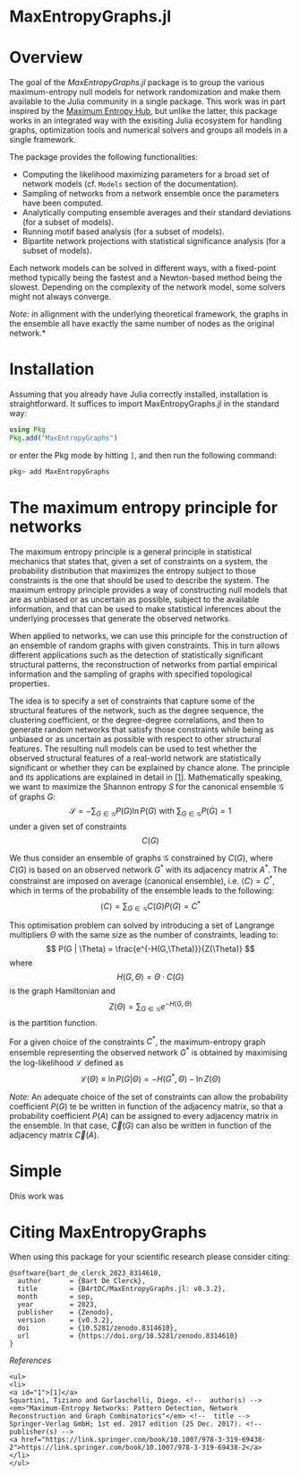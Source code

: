 # MaxEntropyGraphs.jl


# Overview
The goal of the *MaxEntropyGraphs.jl* package is to group the various maximum-entropy null models for network randomization and make them available to the Julia community in a single package. This work was in part inspired by the [Maximum Entropy Hub](https://meh.imtlucca.it), but unlike the latter, this package works in an integrated way with the exisiting Julia ecosystem for handling graphs, optimization tools and numerical solvers and groups all models in a single framework.

The package provides the following functionalities:
* Computing the likelihood maximizing parameters for a broad set of network models (cf. `Models` section of the documentation).
* Sampling of networks from a network ensemble once the parameters have been computed.
* Analytically computing ensemble averages and their standard deviations (for a subset of models).
* Running motif based analysis (for a subset of models).
* Bipartite network projections with statistical significance analysis (for a subset of models).

Each network models can be solved in different ways, with a fixed-point method typically being the fastest and a Newton-based method being the slowest. Depending on the complexity of the network model, some solvers might not always converge.

*Note:* in allignment with the underlying theoretical framework, the graphs in the ensemble all have exactly the same number of nodes as the original network.*

# Installation
Assuming that you already have Julia correctly installed, installation is straightforward. 
It suffices to import MaxEntropyGraphs.jl in the standard way:
```julia
using Pkg
Pkg.add("MaxEntropyGraphs")
```
or enter the Pkg mode by hitting ```]```, and then run the following command:
```Julia
pkg> add MaxEntropyGraphs
```

# The maximum entropy principle for networks
The maximum entropy principle is a general principle in statistical mechanics that states that, given a set of constraints on a system, the probability distribution that maximizes the entropy subject to those constraints is the one that should be used to describe the system. The maximum entropy principle provides a way of constructing null models that are as unbiased or as uncertain as possible, subject to the available information, and that can be used to make statistical inferences about the underlying processes that generate the observed networks.

When applied to networks, we can use this principle for the construction of an ensemble of random graphs with given constraints. This in turn allows different applications such as the detection of statistically significant structural patterns, the reconstruction of networks from partial empirical information and the sampling of graphs with specified topological properties.  

The idea is to specify a set of constraints that capture some of the structural features of the network, such as the degree sequence, the clustering coefficient, or the degree-degree correlations, and then to generate random networks that satisfy those constraints while being as unbiased or as uncertain as possible with respect to other structural features. The resulting null models can be used to test whether the observed structural features of a real-world network are statistically significant or whether they can be explained by chance alone. 
The principle and its applications are explained in detail in [[1]](#1). Mathematically speaking, we want to maximize the Shannon entropy $S$ for the canonical ensemble $\mathcal{G}$ of graphs $G$:
$$
\mathcal{S} = - \sum_{G \in \mathcal{G}} P(G) \ln P(G) \text{ with } \sum_{G \in \mathcal{G}} P(G) = 1
$$
under a given set of constraints 
$$
C(G)
$$

We thus consider an ensemble of graphs $\mathcal{G}$ constrained by $C(G)$, where $C(G)$ is based on an observed network $G^{*}$ with its adjacency matrix $A^{*}$. 
The constrainst are imposed on average (canonical ensemble), i.e. $\langle C \rangle = C^{*}$, which in terms of the probability of the ensemble leads to the following:
$$
\langle C \rangle = \sum_{G \in \mathcal{G}} C(G) P(G) = C^{*}
$$

This optimisation problem can solved by introducing a set of Langrange multipliers $\Theta$ with the same size as the number of constraints, leading to:
$$
P(G | \Theta) = \frac{e^{-H(G,\Theta)}}{Z(\Theta)}
$$
where 
$$
H(G,\Theta) = \Theta    \cdot C(G)
$$
is the graph Hamiltonian and
$$
Z(\Theta) = \sum_{G \in \mathcal{G}} e^{-H(G,\Theta)}
$$
is the partition function. 



For a given choice of the constraints $C^{*}$, the maximum-entropy graph ensemble representing the observed network $G^{*}$ is obtained by 
maximising the log-likelihood $\mathcal{L}$ defined as
$$
\mathcal{L}(\Theta) \equiv \ln P(G | \Theta) = -H(G^{*},\Theta) - \ln Z(\Theta)
$$



*Note:* An adequate choice of the set of constraints can allow the probability coefficient $P(G)$ te be written in function of the adjacency matrix, so that a probability coefficient $P(A)$ can be assigned to every adjacency matrix in the ensemble. In that case, $\vec{C}(G)$ can also be written in function of the adjacency matrix $\vec{C}(A)$. 

# Simple 
Dhis work was 

# Citing MaxEntropyGraphs
When using this package for your scientific research please consider citing:
```
@software{bart_de_clerck_2023_8314610,
  author       = {Bart De Clerck},
  title        = {B4rtDC/MaxEntropyGraphs.jl: v0.3.2},
  month        = sep,
  year         = 2023,
  publisher    = {Zenodo},
  version      = {v0.3.2},
  doi          = {10.5281/zenodo.8314610},
  url          = {https://doi.org/10.5281/zenodo.8314610}
}
```


_References_

```@raw html
<ul>
<li>
<a id="1">[1]</a> 
Squartini, Tiziano and Garlaschelli, Diego. <!--  author(s) --> 
<em>"Maximum-Entropy Networks: Pattern Detection, Network Reconstruction and Graph Combinatorics"</em> <!--  title --> 
Springer-Verlag GmbH; 1st ed. 2017 edition (25 Dec. 2017). <!--  publisher(s) --> 
<a href="https://link.springer.com/book/10.1007/978-3-319-69438-2">https://link.springer.com/book/10.1007/978-3-319-69438-2</a>
</li>
</ul>
```


